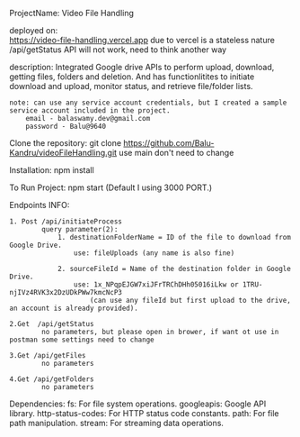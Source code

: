ProjectName:
    Video File Handling

deployed on:    
    https://video-file-handling.vercel.app
    due to vercel is a stateless nature /api/getStatus API will not work, need to think another way

description:
    Integrated Google drive APIs to perform upload, download, getting files, folders and deletion.
    And has functionlitites to initiate download and upload, monitor status, and retrieve file/folder lists.

    note: can use any service account credentials, but I created a sample service account included in the project.
        email - balaswamy.dev@gmail.com
        password - Balu@9640

Clone the repository:
    git clone https://github.com/Balu-Kandru/videoFileHandling.git
    use main don't need to change

Installation:
    npm install

To Run Project:
    npm start (Default I using 3000 PORT.) 

Endpoints INFO:

    1. Post /api/initiateProcess
            query parameter(2):
                1. destinationFolderName = ID of the file to download from Google Drive.
                    use: fileUploads (any name is also fine)

                2. sourceFileId = Name of the destination folder in Google Drive. 
                    use: 1x_NPqpEJGW7xiJFrTRChDHh05016iLkw or 1TRU-njIVz4RVK3x2DzUDkPWw7kmcNcP3 
                        (can use any fileId but first upload to the drive, an account is already provided).
                
    2.Get  /api/getStatus
            no parameters, but please open in brower, if want ot use in postman some settings need to change

    3.Get /api/getFiles
            no parameters

    4.Get /api/getFolders 
            no parameters

Dependencies:
    fs: For file system operations.
    googleapis: Google API library.
    http-status-codes: For HTTP status code constants.
    path: For file path manipulation.
    stream: For streaming data operations.
